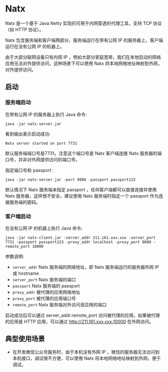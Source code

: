 # Natx
Natx 是一个基于 Java Netty 实现的可用于内网穿透的代理工具，支持 TCP 协议（如 HTTP 协议）。

Natx 包含服务端和客户端两部分，服务端运行在带有公网 IP 的服务器上，客户端运行在没有公网 IP 的机器上。

由于大部分联网设备只有内网 IP ，例如大部分家庭宽带，我们在本地启动的网络应用无法对外提供访问，这种场景下可以使用 Natx 将本地网络地址映射到外网，对外提供访问。

## 启动
### 服务端启动
在带有公网 IP 的服务器上执行 Java 命令:
```
java -jar natx-server.jar
```
看到输出表示启动成功:
```
Natx server started on port 7731
```
默认服务端端口号是7731。注意这个端口号是 Natx 客户端连接 Natx 服务器的端口号，并非对外网提供访问的端口号。

指定端口号和 passport :
```
java -jar natx-server.jar -port 9000 -passport passport123
```
默认情况下 Natx 服务端未指定 passport ，任何客户端都可以直接连接并使用 Natx 服务器，这样很不安全，建议使用 Natx 服务端时指定一个 passport 作为连接服务端的密码。

### 客户端启动
在没有公网 IP 的机器上执行 Java 命令:
```
java -jar natx-client.jar -server_addr 211.161.xxx.xxx -server_port 7731 -passport passport123 -proxy_addr localhost -proxy_port 8080 -remote_port 10000
```

参数说明:
- `server_addr` Natx 服务端的网络地址，即 Natx 服务端运行的服务器外网 IP 或 hostname
- `server_port` Natx 服务端的端口
- `passport` Natx 服务端的 passport
- `proxy_addr` 被代理的应用网络地址
- `proxy_port` 被代理的应用端口号
- `remote_port` Natx 服务端对外访问该应用的端口

启动成功后可以通过 server_addr:remote_port 访问被代理的应用，如果被代理的应用是 HTTP 应用，可以通过 http://211.161.xxx.xxx:10000 在外网访问。

## 典型使用场景
- 在开发微信公众号服务时，由于本机没有外网 IP ，微信的服务器无法访问到本机接口，调试很不方便，可以使用 Natx 将本地网络地址映射到外网，便于调试。